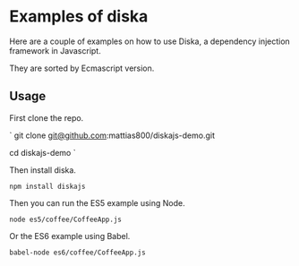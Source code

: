 # Examples of diska

Here are a couple of examples on how to use Diska, a dependency injection framework in Javascript.

They are sorted by Ecmascript version.

## Usage

First clone the repo.

`
git clone git@github.com:mattias800/diskajs-demo.git

cd diskajs-demo
`

Then install diska.

`
npm install diskajs
`

Then you can run the ES5 example using Node.

`
node es5/coffee/CoffeeApp.js
`

Or the ES6 example using Babel.

`
babel-node es6/coffee/CoffeeApp.js
`

